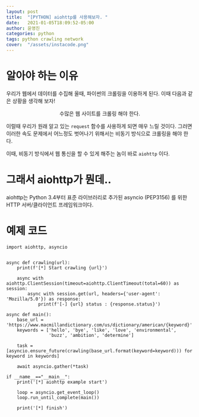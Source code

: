```yaml
---
layout: post
title:  "[PYTHON] aiohttp를 사용해보자. "
date:   2021-01-05T18:09:52-05:00
author: 윤영진
categories: python
tags: python crawling network
cover:  "/assets/instacode.png"
---
```

# 알아야 하는 이유

우리가 웹에서 데이터를 수집해 올때, 파이썬의 크롤링을 이용하게 된다. 이때 다음과 같은 상황을 생각해 보자!

<center> 수많은 웹 사이트를 크롤링 해야 한다.</center>

이럴때 우리가 원래 알고 있는 `request` 함수를 사용하게 되면 매우 느릴 것이다. 그러면 이러한 속도 문제에서 어느정도 벗어나기 위해서는 비동기 방식으로 크롤링을 해야 한다. 

이때, 비동기 방식에서 웹 통신을 할 수 있게 해주는 놈이 바로 `aiohttp` 이다. 

# 그래서 aiohttp가 뭔데..

aiohttp는 Python 3.4부터 표준 라이브러리로 추가된 asyncio (PEP3156) 를 위한 HTTP 서버/클라이언트 프레임워크이다.

# 예제 코드

```
import aiohttp, asyncio


async def crawling(url):
    print(f'[*] Start crawling {url}')

    async with aiohttp.ClientSession(timeout=aiohttp.ClientTimeout(total=60)) as session:
        async with session.get(url, headers={'user-agent': 'Mozilla/5.0'}) as response:
            print(f'[-] {url} status : {response.status}')

async def main():
    base_url = 'https://www.macmillandictionary.com/us/dictionary/american/{keyword}'
    keywords = ['hello', 'bye', 'like', 'love', 'environmental',
                'buzz', 'ambition', 'determine']

    task = [asyncio.ensure_future(crawling(base_url.format(keyword=keyword))) for keyword in keywords]

    await asyncio.gather(*task)

if __name__=="__main__":
    print('[*] aiohttp example start')

    loop = asyncio.get_event_loop()
    loop.run_until_complete(main())

    print('[*] finish')
```
